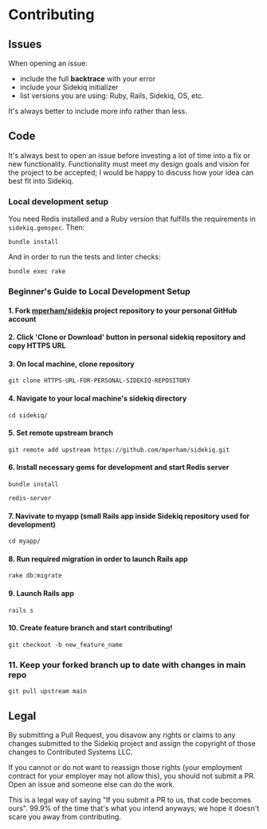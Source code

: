 # Contributing

## Issues

When opening an issue:

* include the full **backtrace** with your error
* include your Sidekiq initializer
* list versions you are using: Ruby, Rails, Sidekiq, OS, etc.

It's always better to include more info rather than less.

## Code

It's always best to open an issue before investing a lot of time into a
fix or new functionality.  Functionality must meet my design goals and
vision for the project to be accepted; I would be happy to discuss how
your idea can best fit into Sidekiq.

### Local development setup

You need Redis installed and a Ruby version that fulfills the requirements in
`sidekiq.gemspec`. Then:

```
bundle install
```

And in order to run the tests and linter checks:

```
bundle exec rake
```

### Beginner's Guide to Local Development Setup

#### 1. Fork [mperham/sidekiq](https://github.com/mperham/sidekiq) project repository to your personal GitHub account

#### 2. Click 'Clone or Download' button in personal sidekiq repository and copy HTTPS URL

#### 3. On local machine, clone repository

```
git clone HTTPS-URL-FOR-PERSONAL-SIDEKIQ-REPOSITORY
```

#### 4. Navigate to your local machine's sidekiq directory

```
cd sidekiq/
```

#### 5. Set remote upstream branch

```
git remote add upstream https://github.com/mperham/sidekiq.git
```

#### 6. Install necessary gems for development and start Redis server

```
bundle install
```

```
redis-server
```

#### 7. Navivate to myapp (small Rails app inside Sidekiq repository used for development)

```
cd myapp/
```

#### 8. Run required migration in order to launch Rails app

```
rake db:migrate
```

#### 9. Launch Rails app

```
rails s
```

#### 10. Create feature branch and start contributing!

```
git checkout -b new_feature_name
```

### 11. Keep your forked branch up to date with changes in main repo
```
git pull upstream main
```

## Legal

By submitting a Pull Request, you disavow any rights or claims to any changes
submitted to the Sidekiq project and assign the copyright of
those changes to Contributed Systems LLC.

If you cannot or do not want to reassign those rights (your employment
contract for your employer may not allow this), you should not submit a PR.
Open an issue and someone else can do the work.

This is a legal way of saying "If you submit a PR to us, that code becomes ours".
99.9% of the time that's what you intend anyways; we hope it doesn't scare you
away from contributing.
